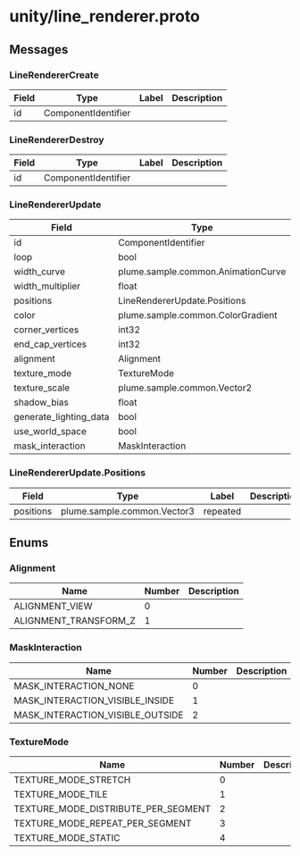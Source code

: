 
# unity/line_renderer.proto



## Messages

### LineRendererCreate



| Field | Type | Label | Description |
| ----- | ---- | ----- | ----------- |
| id | ComponentIdentifier |  |  |



### LineRendererDestroy



| Field | Type | Label | Description |
| ----- | ---- | ----- | ----------- |
| id | ComponentIdentifier |  |  |



### LineRendererUpdate



| Field | Type | Label | Description |
| ----- | ---- | ----- | ----------- |
| id | ComponentIdentifier |  |  |
| loop | bool | optional |  |
| width_curve | plume.sample.common.AnimationCurve | optional |  |
| width_multiplier | float | optional |  |
| positions | LineRendererUpdate.Positions | optional |  |
| color | plume.sample.common.ColorGradient | optional |  |
| corner_vertices | int32 | optional |  |
| end_cap_vertices | int32 | optional |  |
| alignment | Alignment | optional |  |
| texture_mode | TextureMode | optional |  |
| texture_scale | plume.sample.common.Vector2 | optional |  |
| shadow_bias | float | optional |  |
| generate_lighting_data | bool | optional |  |
| use_world_space | bool | optional |  |
| mask_interaction | MaskInteraction | optional |  |



### LineRendererUpdate.Positions



| Field | Type | Label | Description |
| ----- | ---- | ----- | ----------- |
| positions | plume.sample.common.Vector3 | repeated |  |



 <!-- end of messages -->


## Enums

### Alignment


| Name | Number | Description |
| ---- | ------ | ----------- |
| ALIGNMENT_VIEW | 0 |  |
| ALIGNMENT_TRANSFORM_Z | 1 |  |



### MaskInteraction


| Name | Number | Description |
| ---- | ------ | ----------- |
| MASK_INTERACTION_NONE | 0 |  |
| MASK_INTERACTION_VISIBLE_INSIDE | 1 |  |
| MASK_INTERACTION_VISIBLE_OUTSIDE | 2 |  |



### TextureMode


| Name | Number | Description |
| ---- | ------ | ----------- |
| TEXTURE_MODE_STRETCH | 0 |  |
| TEXTURE_MODE_TILE | 1 |  |
| TEXTURE_MODE_DISTRIBUTE_PER_SEGMENT | 2 |  |
| TEXTURE_MODE_REPEAT_PER_SEGMENT | 3 |  |
| TEXTURE_MODE_STATIC | 4 |  |



 <!-- end of enums -->

 <!-- end of files -->